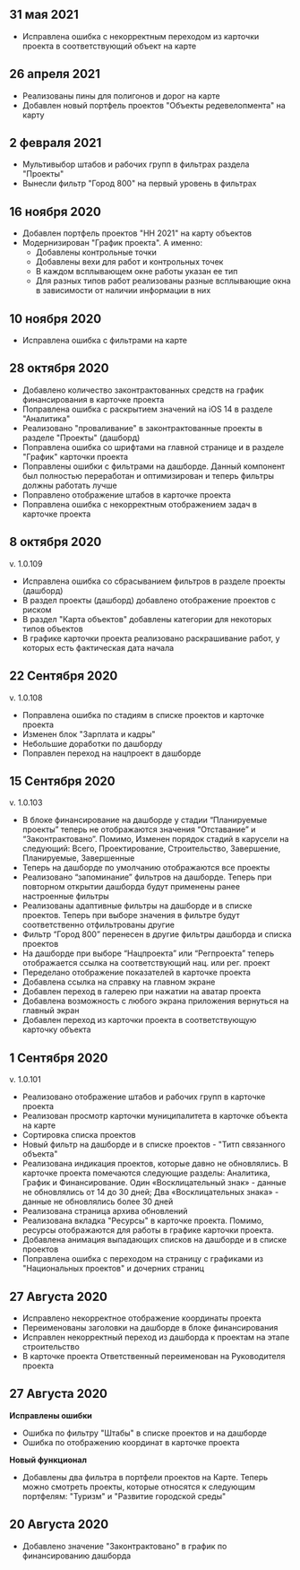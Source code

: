## 31 мая 2021
- Исправлена ошибка с некорректным переходом из карточки проекта в соответствующий объект на карте

## 26 апреля 2021
- Реализованы пины для полигонов и дорог на карте
- Добавлен новый портфель проектов "Объекты редевелопмента" на карту 

## 2 февраля 2021
- Мультивыбор штабов и рабочих групп в фильтрах раздела "Проекты"
- Вынесли фильтр "Город 800" на первый уровень в фильтрах

## 16 ноября 2020
- Добавлен портфель проектов "НН 2021" на карту объектов
- Модернизирован "График проекта". А именно:
  - Добавлены контрольные точки
  - Добавлены вехи для работ и контрольных точек
  - В каждом всплывающем окне работы указан ее тип
  - Для разных типов работ реализованы разные всплывающие окна в зависимости от наличии информации в них

## 10 ноября 2020
- Исправлена ошибка с фильтрами на карте

## 28 октября 2020

- Добавлено количество законтрактованных средств на график финансирования в карточке проекта
- Поправлена ошибка с раскрытием значений на iOS 14 в разделе "Аналитика"
- Реализовано "проваливание" в законтрактованные проекты в разделе "Проекты" (дашборд)
- Поправлена ошибка со шрифтами на главной странице и в разделе "График" карточки проекта
- Поправлены ошибки с фильтрами на дашборде. Данный компонент был полностью переработан и оптимизирован и теперь фильтры должны работать лучше
- Поправлено отображение штабов в карточке проекта
- Поправлена ошибка с некорректным отображением задач в карточке проекта

## 8 октября 2020
v. 1.0.109
- Исправлена ошибка со сбрасыванием фильтров в разделе проекты (дашборд)
- В раздел проекты (дашборд) добавлено отображение проектов с риском
- В раздел "Карта объектов" добавлены категории для некоторых типов объектов
- В графике карточки проекта реализовано раскрашивание работ, у которых есть фактическая дата начала

## 22 Сентября 2020
v. 1.0.108
- Поправлена ошибка по стадиям в списке проектов и карточке проекта
- Изменен блок "Зарплата и кадры"
- Небольшие доработки по дашборду
- Поправлен переход на нацпроект в дашборде

## 15 Сентября 2020
v. 1.0.103
- В блоке финансирование на дашборде у стадии “Планируемые проекты” теперь не отображаются значения “Отставание” и “Законтрактовано”. Помимо, Изменен порядок стадий в карусели на следующий: Всего, Проектирование, Строительство, Завершение, Планируемые, Завершенные
- Теперь на дашборде по умолчанию отображаются все проекты
- Реализовано “запоминание” фильтров на дашборде. Теперь при повторном открытии дашборда будут применены ранее настроенные фильтры
- Реализованы адаптивные фильтры на дашборде и в списке проектов. Теперь при выборе значения в фильтре будут соответственно отфильтрованы другие
- Фильтр “Город 800” перенесен в другие фильтры дашборда и списка проектов
- На дашборде при выборе “Нацпроекта” или “Регпроекта” теперь отображается ссылка на соответствующий нац. или рег. проект
- Переделано отображение показателей в карточке проекта
- Добавлена ссылка на справку на главном экране
- Добавлен переход в галерею при нажатии на аватар проекта
- Добавлена возможность с любого экрана приложения вернуться на главный экран
- Добавлен переход из карточки проекта в соответствующую карточку объекта

## 1 Сентября 2020
v. 1.0.101
- Реализовано отображение штабов и рабочих групп в карточке проекта
- Реализован просмотр карточки муниципалитета в карточке объекта на карте
- Сортировка списка проектов 
- Новый фильтр на дашборде и в списке проектов - "Титп связанного объекта"
- Реализована индикация проектов, которые давно не обновлялись. В карточке проекта помечаются следующие разделы: Аналитика, График и Финансирование. Один «Восклицательный знак» - данные не обновлялись от 14 до 30 дней; Два «Восклицательных знака» - данные не обновлялись более 30 дней
- Реализована страница архива обновлений
- Реализована вкладка "Ресурсы" в карточке проекта. Помимо, ресурсы отображаются для работы в графике карточки проекта.
- Добавлена анимация выпадающих списков на дашборде и в списке проектов
- Поправлена ошибка с переходом на страницу с графиками из "Национальных проектов" и дочерних страниц

## 27 Августа 2020

- Исправлено некорректное отображение координаты проекта
- Переименованы заголовки на дашборде в блоке финансирования
- Исправлен некорректный переход из дашборда к проектам на этапе строительство
- В карточке проекта Ответственный переименован на Руководителя проекта

## 27 Августа 2020

**Исправлены ошибки**
- Ошибка по фильтру "Штабы" в списке проектов и на дашборде
- Ошибка по отображению координат в карточке проекта

**Новый функционал**
- Добавлены два фильтра в портфели проектов на Карте. Теперь можно смотреть проекты, которые относятся к следующим портфелям: "Туризм" и "Развитие городской среды"

## 20 Августа 2020

- Добавлено значение "Законтрактовано" в график по финансированию дашборда
